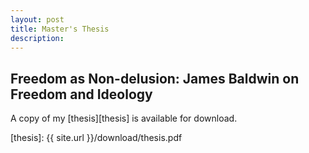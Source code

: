 ```yaml
---
layout: post
title: Master's Thesis
description: 
---
```


Freedom as Non-delusion: James Baldwin on Freedom and Ideology
------------
A copy of my [thesis][thesis] is available for download.

[thesis]: {{ site.url }}/download/thesis.pdf

